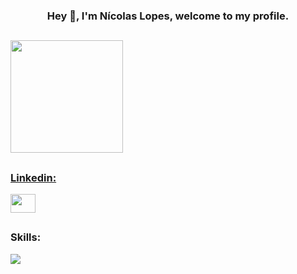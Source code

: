 <h3 align="center"> Hey 👋, I'm Nícolas Lopes, welcome to my profile.<h3>
  
##

<div align="left">
  <a href="https://github.com/nicolasallp">
  <img height="180em" width="fit-content" src="https://github-readme-stats-sigma-five.vercel.app/api/top-langs/?username=nicolasallp&layout=compact&langs_count=11&theme=dracula&title_color=01ecf3&bg_color=00000000"/>
</div>

##

<p align="left">
  <h3>Linkedin: </h3>
  <a href="https://www.linkedin.com/in/nícolas-lopes-b57151248/" target="blank"><img align="center" src="https://raw.githubusercontent.com/rahuldkjain/github-profile-readme-generator/master/src/images/icons/Social/linked-in-alt.svg" height="30" width="40" /></a>
</p>

##

<h3 align="left">Skills:</h3>
<div>
  <a href="https://go-skill-icons.vercel.app/">
     <img src="https://go-skill-icons.vercel.app/api/icons?i=cs,dotnet,sqlserver,mysql,html,tailwind,js"/>
  </a>
</div>

